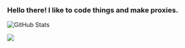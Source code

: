 ### Hello there! I like to code things and make proxies.

<!--
**Gazirovich/Gazirovich** is a ✨ _special_ ✨ repository because its `README.md` (this file) appears on your GitHub profile.

Here are some ideas to get you started:

- 🔭 I’m currently working on proxies
- 🌱 I’m currently learning javascript/c++
- 👯 I’m looking to collaborate on anything
- 🤔 I’m looking for help with coding in general
- 💬 Ask me about anything
- 📫 How to reach me: Twitter: ItsThatOneGaz
- 😄 Pronouns: He/Him
- ⚡ Fun fact: I exist
-->

![GitHub Stats](https://github-readme-stats.vercel.app/api?username=gazirovich&theme=radical)

[![](https://raw.githubusercontent.com/gazirovich/github-profile-summary-cards-example/master/profile-summary-card-output/dracula/0-profile-details.svg)](https://github.com/gazirovich/github-profile-summary-cards)
